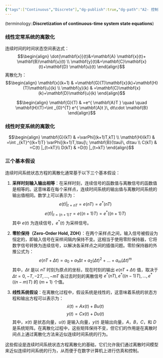 ```yaml
---
{"tags":["Continuous","Discrete"],"dg-publish":true,"dg-path":"A2- 控制理论/2. 现代控制理论/连续时间系统状态方程的离散化.md","permalink":"/A2- 控制理论/2. 现代控制理论/连续时间系统状态方程的离散化/","dgPassFrontmatter":true,"noteIcon":"","created":"2024-10-01T13:31:52.000+08:00","updated":"2025-05-20T18:57:33.000+08:00"}
---
```



(terminology::**Discretization of continuous-time system state equations**)
### 线性定常系统的离散化
连续时间的时间状态空间表达式：
$$\begin{align}
\dot{\mathbf{x}}(t)&=\mathbf{A} \mathbf{x}(t)+ \mathbf{B}\mathbf{u}(t) \\
\mathbf{y}(t)&=\mathbf{C}\mathbf{x}(t)+\mathbf{D} \mathbf{u}(t)
\end{align}$$
离散化为：
$$\begin{align} 
\mathbf{x}(k+1) & =\mathbf{G}(T)\mathbf{x}(k)+\mathbf{H}(T)\mathbf{u}(k) \\
 \mathbf{y}(k) & =\mathbf{C}\mathbf{x}(k)+\mathbf{D}\mathbf{u}(k)
\end{align}$$

$$\begin{align}
 \mathbf{G}(T) & =e^{ \mathbf{A}T } \quad \quad   \mathbf{H}(T)=\int _{0}^{T} e^{ \mathbf{A}t }\, dt\cdot \mathbf{B}
\end{align}$$

### 线性时变系统的离散化
$$\begin{align}
 \mathbf{G}(kT)  & =\varPhi[(k+1)T,kT]  \\
 \mathbf{H}(kT) & =\int _{kT}^{(k+1)T} \varPhi[(k+1)T,\tau]\; \mathbf{B}(\tau)\, d\tau \\
C(kT) & =C(t) |_{t=kT}\\
D(kT) & =D(t) |_{t=kT}
\end{align}$$

### 三个基本假设
连续时间系统状态方程的离散化通常基于以下三个基本假设：
1. **采样时刻输入输出相等**：在采样时刻，连续信号的函数值与离散信号的函数值是相等的。这意味着在每个采样点，连续时间系统的输出值与离散时间系统的输出值相同。数学上可以表示为：
   $$
   e(t)|_{t=nT} = e(nT) = e^*(nT)
   $$
   $$
   e(t)|_{t=(n+1)T} = e((n+1)T) = e^*((n+1)T)
   $$
   其中 $e(t)$ 为连续信号，$e^*(t)$ 为采样信号。

2. **零阶保持（Zero-Order Hold, ZOH）**：在两个采样点之间，输入信号被假设为恒定的，即输入信号在采样间隔内保持不变。这相当于使用零阶保持器，它将数字信号转换为连续信号，以解决各采样点之间的插值问题。零阶保持器的外推公式为：
   $$
   e(nT + \Delta t) = a_0 + a_1 \Delta t + a_2 (\Delta t)^2 + \ldots + a_m (\Delta t)^m
   $$
   其中，$\Delta t$ 是以 $nT$ 时刻为原点的坐标，现在时刻的输出 $e(nT + \Delta t)$ 值，取决于 $\Delta t = 0, -T, -2T, \ldots, -mT$ 各过去时刻的离散信号 $e^*(nT), e^*((n-1)T), \ldots, e^*((n-m)T)$ 的 $(m+1)$ 个值。

3. **线性系统假设**：在离散化过程中，假设系统是线性的，这意味着系统的状态方程和输出方程可以表示为：
   $$
   \dot{x}(t) = Ax(t) + Bu(t)
   $$
   $$
   y(t) = Cx(t) + Du(t)
   $$
   其中，$x(t)$ 是状态向量，$u(t)$ 是输入向量，$y(t)$ 是输出向量，$A$，$B$，$C$，和 $D$ 是系统矩阵。在离散化过程中，这些矩阵保持不变，但它们的作用是在离散时间点上通过离散化方法来近似连续时间系统的行为。

这些假设是连续时间系统状态方程离散化的基础，它们允许我们通过离散时间模型来近似连续时间系统的行为，从而便于在数字计算机上进行仿真和控制。

